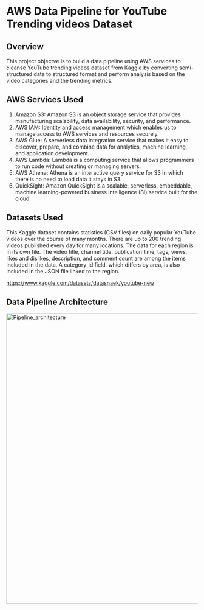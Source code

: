 # AWS Data Pipeline for YouTube Trending videos Dataset
## Overview
This project objectve is to build a data pipeline using AWS services to cleanse YouTube trending videos dataset from Kaggle by converting semi-structured data to structured format and perform analysis based on the video categories and the trending metrics.
## AWS Services Used
1. Amazon S3: Amazon S3 is an object storage service that provides manufacturing scalability, data availability, security, and performance.  
2. AWS IAM: Identity and access management which enables us to manage access to AWS services and resources securely.  
3. AWS Glue: A serverless data integration service that makes it easy to discover, prepare, and combine data for analytics, machine learning, and application development.  
4. AWS Lambda: Lambda is a computing service that allows programmers to run code without creating or managing servers.  
5. AWS Athena: Athena is an interactive query service for S3 in which there is no need to load data it stays in S3.  
6. QuickSight: Amazon QuickSight is a scalable, serverless, embeddable, machine learning-powered business intelligence (BI) service built for the cloud.
## Datasets Used
This Kaggle dataset contains statistics (CSV files) on daily popular YouTube videos over the course of many months. There are up to 200 trending videos published every day for many locations. The data for each region is in its own file. The video title, channel title, publication time, tags, views, likes and dislikes, description, and comment count are among the items included in the data. A category_id field, which differs by area, is also included in the JSON file linked to the region.

https://www.kaggle.com/datasets/datasnaek/youtube-new
## Data Pipeline Architecture
<img width="764" alt="Pipeline_architecture" src="https://github.com/devallasaitej/Youtube_Data_Engineering/assets/64268620/c7baff4c-9782-447c-864f-10ab3e4d5805">
